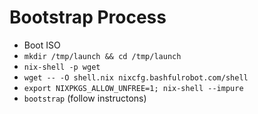 # Bootstrap Process

- Boot ISO
- `mkdir /tmp/launch && cd /tmp/launch`
- `nix-shell -p wget`
- `wget -- -O shell.nix nixcfg.bashfulrobot.com/shell`
- `export NIXPKGS_ALLOW_UNFREE=1; nix-shell --impure`
- `bootstrap` (follow instructons)
